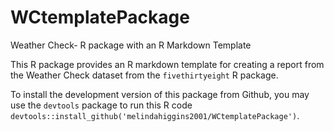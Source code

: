 # WCtemplatePackage
Weather Check- R package with an R Markdown Template

This R package provides an R markdown template for creating a report from the Weather Check dataset from the `fivethirtyeight` R package. 

To install the development version of this package from Github, you may use the `devtools` package to run this R code `devtools::install_github('melindahiggins2001/WCtemplatePackage')`.


